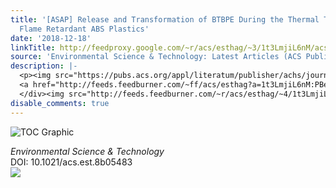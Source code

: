 ```yaml
---
title: '[ASAP] Release and Transformation of BTBPE During the Thermal Treatment of
  Flame Retardant ABS Plastics'
date: '2018-12-18'
linkTitle: http://feedproxy.google.com/~r/acs/esthag/~3/1t3LmjiL6nM/acs.est.8b05483
source: 'Environmental Science & Technology: Latest Articles (ACS Publications)'
description: |-
  <p><img src="https://pubs.acs.org/appl/literatum/publisher/achs/journals/content/esthag/0/esthag.ahead-of-print/acs.est.8b05483/20181218/images/medium/es-2018-05483b_0006.gif" alt="TOC Graphic"/></p><div><cite>Environmental Science & Technology</cite></div><div>DOI: 10.1021/acs.est.8b05483</div><div class="feedflare">
  <a href="http://feeds.feedburner.com/~ff/acs/esthag?a=1t3LmjiL6nM:PBeK2VkEQuI:yIl2AUoC8zA"><img src="http://feeds.feedburner.com/~ff/acs/esthag?d=yIl2AUoC8zA" border="0"></img></a>
  </div><img src="http://feeds.feedburner.com/~r/acs/esthag/~4/1t3LmjiL6nM" height="1" width="1" ...
disable_comments: true
---
```

<p><img src="https://pubs.acs.org/appl/literatum/publisher/achs/journals/content/esthag/0/esthag.ahead-of-print/acs.est.8b05483/20181218/images/medium/es-2018-05483b_0006.gif" alt="TOC Graphic"/></p><div><cite>Environmental Science & Technology</cite></div><div>DOI: 10.1021/acs.est.8b05483</div><div class="feedflare">
<a href="http://feeds.feedburner.com/~ff/acs/esthag?a=1t3LmjiL6nM:PBeK2VkEQuI:yIl2AUoC8zA"><img src="http://feeds.feedburner.com/~ff/acs/esthag?d=yIl2AUoC8zA" border="0"></img></a>
</div><img src="http://feeds.feedburner.com/~r/acs/esthag/~4/1t3LmjiL6nM" height="1" width="1" ...